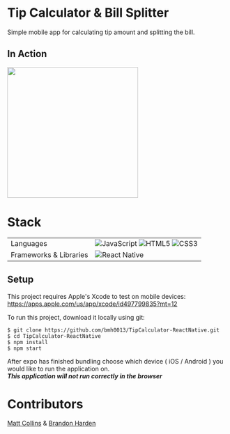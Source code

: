 # Tip Calculator & Bill Splitter

Simple mobile app for calculating tip amount and splitting the bill.

## In Action

<img src="https://thumbs.gfycat.com/RegularSatisfiedCollie-size_restricted.gif" width="300">

# Stack

<table>
  <tr>
    <td>Languages</td>
    <td><img alt="JavaScript" src="https://img.shields.io/badge/javascript%20-%23323330.svg?&style=for-the-badge&logo=javascript&logoColor=%23F7DF1E"/> <img alt="HTML5" src="https://img.shields.io/badge/html5%20-%23E34F26.svg?&style=for-the-badge&logo=html5&logoColor=white"/> <img alt="CSS3" src="https://img.shields.io/badge/css3%20-%231572B6.svg?&style=for-the-badge&logo=css3&logoColor=white"/></td>
  </tr>
  <tr>
    <td>Frameworks & Libraries</td>
    <td><img alt="React Native" src="https://img.shields.io/badge/React_Native-20232A?style=for-the-badge&logo=react&logoColor=61DAFB"/>
  </tr>
</table>

## Setup
This project requires Apple's Xcode to test on mobile devices: <br/>
https://apps.apple.com/us/app/xcode/id497799835?mt=12

To run this project, download it locally using git:
```
$ git clone https://github.com/bmh0013/TipCalculator-ReactNative.git
$ cd TipCalculator-ReactNative
$ npm install
$ npm start
```

After expo has finished bundling choose which device ( iOS / Android ) you would like to run the application on. <br/>
***This application will not run correctly in the browser***

# Contributors

[Matt Collins](https://github.com/matt-collins087) & [Brandon Harden](https://github.com/bmh0013)
